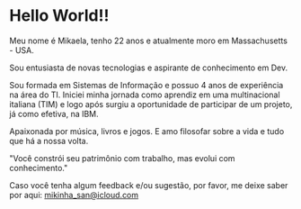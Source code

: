 # Hello World!!

Meu nome é Mikaela, tenho 22 anos e atualmente moro em Massachusetts - USA.

Sou entusiasta de novas tecnologias e aspirante de conhecimento em Dev.

Sou formada em Sistemas de Informação e possuo 4 anos de experiência na área do TI. Iniciei minha jornada como aprendiz em uma multinacional italiana (TIM) e logo após surgiu a oportunidade de participar de um projeto, já como efetiva, na IBM.

Apaixonada por música, livros e jogos. E amo filosofar sobre a vida e tudo que há a nossa volta.

"Você constrói seu patrimônio com trabalho, mas evolui com conhecimento."

Caso você tenha algum feedback e/ou sugestão, por favor, me deixe saber por aqui: mikinha_san@icloud.com

